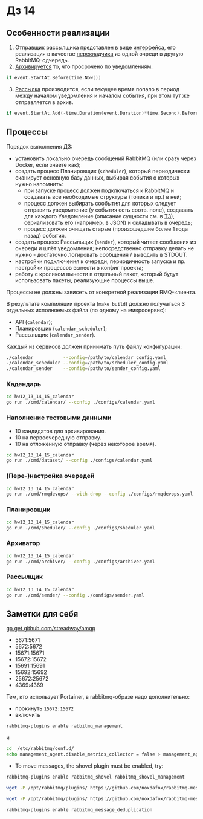 # Дз 14

## Особенности реализации

1. Отправщик рассылщика представлен в виде [интерфейса](internal/interfaces/transmitter.go), его реализация в качестве [перекладчика](internal/rmq/notifier.go) из одной очреди в другую RabbitMQ-одчередь.
2. [Архивируется](cmd/archiver/archiver.go) то, что просрочено по уведомлениям.

```go
if event.StartAt.Before(time.Now())
```

3. [Рассылка](cmd/sender/sender.go) производится, если текущее время попало в период между началом уведомления и началом события, при этом тут же отправляется в архив.

```go
if event.StartAt.Add(-time.Duration(event.Duration)*time.Second).Before(now) && now.Before(event.StartAt)
```

## Процессы

Порядок выполнения ДЗ:

* установить локально очередь сообщений RabbitMQ (или сразу через Docker, если знаете как);
* создать процесс Планировщик (`scheduler`), который периодически сканирует основную базу данных,
выбирая события о которых нужно напомнить:
  * при запуске процесс должен подключаться к RabbitMQ и создавать все необходимые структуры
    (топики и пр.) в ней;
  * процесс должен выбирать сообытия для которых следует отправить уведомление (у события есть соотв. поле),
    создавать для каждого Уведомление (описание сущности см. в [ТЗ](./CALENDAR.MD)),
    сериализовать его (например, в JSON) и складывать в очередь;
  * процесс должен очищать старые (произошедшие более 1 года назад) события.
* создать процесс Рассыльщик (`sender`), который читает сообщения из очереди и шлёт уведомления;
непосредственно отправку делать не нужно - достаточно логировать сообщения / выводить в STDOUT.
* настройки подключения к очереди, периодичность запуска и пр. настройки процессов вынести в конфиг проекта;
* работу с кроликом вынести в отдельный пакет, который будут использовать пакеты, реализующие процессы выше.

Процессы не должны зависеть от конкретной реализации RMQ-клиента.

В результате компиляции проекта (`make build`) должно получаться 3 отдельных исполняемых файла
(по одному на микросервис):

* API (`calendar`);
* Планировщик (`calendar_scheduler`);
* Рассыльщик (`calendar_sender`).

Каждый из сервисов должен принимать путь файлу конфигурации:

```bash
./calendar           --config=/path/to/calendar_config.yaml
./calendar_scheduler --config=/path/to/scheduler_config.yaml
./calendar_sender    --config=/path/to/sender_config.yaml
```

### Кадендарь

```bash
cd hw12_13_14_15_calendar 
go run ./cmd/calendar/ --config ./configs/calendar.yaml
```

### Наполнение тестовыми данными

* 10 кандидатов для архивирования.
* 10 на первоочередную отправку.
* 10 на отложенную отправку (через некоторое время).

```bash
cd hw12_13_14_15_calendar 
go run ./cmd/dataset/ --config ./configs/calendar.yaml
```

### (Пере-)настройка очередей

```bash
cd hw12_13_14_15_calendar 
go run ./cmd/rmqdevops/ --with-drop --config ./configs/rmqdevops.yaml
```

### Планировщик

```bash
cd hw12_13_14_15_calendar 
go run ./cmd/sheduler/ --config ./configs/sheduler.yaml
```

### Архиватор

```bash
cd hw12_13_14_15_calendar 
go run ./cmd/archiver/ --config ./configs/archiver.yaml
```

### Рассылщик

```bash
cd hw12_13_14_15_calendar 
go run ./cmd/sender/ --config ./configs/sender.yaml
```

## Заметки для себя

[go get github.com/streadway/amqp](https://nuancesprog.ru/p/4907/)

* 5671:5671
* 5672:5672
* 15671:15671
* 15672:15672
* 15691:15691
* 15692:15692
* 25672:25672
* 4369:4369

Тем, кто использует Portainer, в rabbitmq-образе надо дополнительно:

* прокинуть `15672:15672`
* включить

```bash
rabbitmq-plugins enable rabbitmq_management
```

и

```bash
cd  /etc/rabbitmq/conf.d/
echo management_agent.disable_metrics_collector = false > management_agent.disable_metrics_collector.conf
```

* To move messages, the shovel plugin must be enabled, try:

```bash
rabbitmq-plugins enable rabbitmq_shovel rabbitmq_shovel_management

wget -P /opt/rabbitmq/plugins/ https://github.com/noxdafox/rabbitmq-message-deduplication/releases/download/0.6.1/elixir-1.13.4.ez

wget -P /opt/rabbitmq/plugins/ https://github.com/noxdafox/rabbitmq-message-deduplication/releases/download/0.6.1/rabbitmq_message_deduplication-0.6.1.ez

rabbitmq-plugins enable rabbitmq_message_deduplication
```
